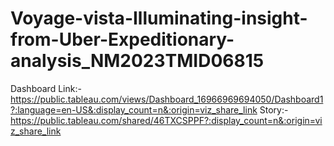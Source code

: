 # Voyage-vista-Illuminating-insight-from-Uber-Expeditionary-analysis_NM2023TMID06815
Dashboard Link:-https://public.tableau.com/views/Dashboard_16966969694050/Dashboard1?:language=en-US&:display_count=n&:origin=viz_share_link
Story:-https://public.tableau.com/shared/46TXCSPPF?:display_count=n&:origin=viz_share_link
